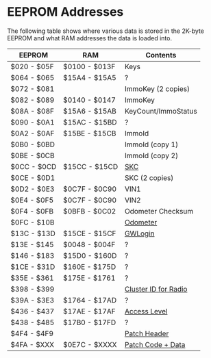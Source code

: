 # EEPROM Addresses

The following table shows where various data is stored in the 2K-byte EEPROM and what RAM addresses the data is loaded into.

| EEPROM      | RAM           | Contents |
| ----------- | ------------- | -------- |
| $020 - $05F | $0100 - $013F | Keys |
| $064 - $065 | $15A4 - $15A5 | ? |
| $072 - $081 |  | ImmoKey (2 copies) |
| $082 - $089 | $0140 - $0147 | ImmoKey |
| $08A - $08F | $15A6 - $15AB | KeyCount/ImmoStatus |
| $090 - $0A1 | $15AC - $15BD | ? |
| $0A2 - $0AF | $15BE - $15CB | ImmoId |
| $0B0 - $0BD |  | ImmoId (copy 1) |
| $0BE - $0CB |  | ImmoId (copy 2) |
| $0CC - $0CD | $15CC - $15CD | [SKC](Logins.md) |
| $0CE - $0D1 |               | SKC (2 copies) |
| $0D2 - $0E3 | $0C7F - $0C90 | VIN1 |
| $0E4 - $0F5 | $0C7F - $0C90 | VIN2 |
| $0F4 - $0FB | $0BFB - $0C02 | Odometer Checksum |
| $0FC - $10B |  | [Odometer](Odometer.md) |
| $13C - $13D | $15CE - $15CF | [GWLogin](Logins.md) |
| $13E - $145 | $0048 - $004F | ? |
| $146 - $183 | $15D0 - $160D | ? |
| $1CE - $31D | $160E - $175D | ? |
| $35E - $361 | $175E - $1761 | ? |
| $398 - $399 |               | [Cluster ID for Radio](RadioChallengeResponse.md) |
| $39A - $3E3 | $1764 - $17AD | ? |
| $436 - $437 | $17AE - $17AF | [Access Level](AccessLevel.md) |
| $438 - $485 | $17B0 - $17FD | ? |
| $4F4 - $4F9 |  | [Patch Header](PatchModule.md) |
| $4FA - $XXX | $0E7C - $XXXX | [Patch Code + Data](PatchModule.md) |
